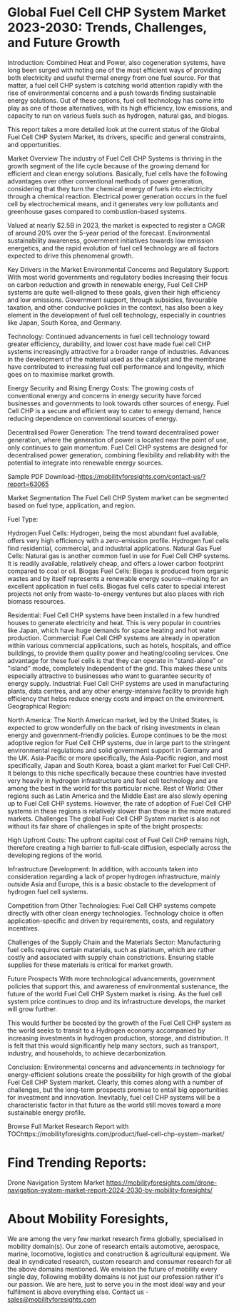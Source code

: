 # Global Fuel Cell CHP System Market 2023-2030: Trends, Challenges, and Future Growth
Introduction:
 Combined Heat and Power, also cogeneration systems, have long been surged with noting one of the most efficient ways of providing both electricity and useful thermal energy from one fuel source. For that matter, a fuel cell CHP system is catching world attention rapidly with the rise of environmental concerns and a push towards finding sustainable energy solutions. Out of these options, fuel cell technology has come into play as one of those alternatives, with its high efficiency, low emissions, and capacity to run on various fuels such as hydrogen, natural gas, and biogas.

This report takes a more detailed look at the current status of the Global Fuel Cell CHP System Market, its drivers, specific and general constraints, and opportunities.

Market Overview
The industry of Fuel Cell CHP Systems is thriving in the growth segment of the life cycle because of the growing demand for efficient and clean energy solutions. Basically, fuel cells have the following advantages over other conventional methods of power generation, considering that they turn the chemical energy of fuels into electricity through a chemical reaction. Electrical power generation occurs in the fuel cell by electrochemical means, and it generates very low pollutants and greenhouse gases compared to combustion-based systems.

Valued at nearly $2.5B in 2023, the market is expected to register a CAGR of around 20% over the 5-year period of the forecast. Environmental sustainability awareness, government initiatives towards low emission energetics, and the rapid evolution of fuel cell technology are all factors expected to drive this phenomenal growth.

Key Drivers in the Market
Environmental Concerns and Regulatory Support: With most world governments and regulatory bodies increasing their focus on carbon reduction and growth in renewable energy, Fuel Cell CHP systems are quite well-aligned to these goals, given their high efficiency and low emissions. Government support, through subsidies, favourable taxation, and other conducive policies in the context, has also been a key element in the development of fuel cell technology, especially in countries like Japan, South Korea, and Germany.

Technology: Continued advancements in fuel cell technology toward greater efficiency, durability, and lower cost have made fuel cell CHP systems increasingly attractive for a broader range of industries. Advances in the development of the material used as the catalyst and the membrane have contributed to increasing fuel cell performance and longevity, which goes on to maximise market growth.

Energy Security and Rising Energy Costs: The growing costs of conventional energy and concerns in energy security have forced businesses and governments to look towards other sources of energy. Fuel Cell CHP is a secure and efficient way to cater to energy demand, hence reducing dependence on conventional sources of energy.

Decentralised Power Generation: The trend toward decentralised power generation, where the generation of power is located near the point of use, only continues to gain momentum. Fuel Cell CHP systems are designed for decentralised power generation, combining flexibility and reliability with the potential to integrate into renewable energy sources.

Sample PDF Download-https://mobilityforesights.com/contact-us/?report=63065


Market Segmentation
The Fuel Cell CHP System market can be segmented based on fuel type, application, and region.

Fuel Type:

Hydrogen Fuel Cells: Hydrogen, being the most abundant fuel available, offers very high efficiency with a zero-emission profile. Hydrogen fuel cells find residential, commercial, and industrial applications.
Natural Gas Fuel Cells: Natural gas is another common fuel in use for Fuel Cell CHP systems. It is readily available, relatively cheap, and offers a lower carbon footprint compared to coal or oil.
Biogas Fuel Cells: Biogas is produced from organic wastes and by itself represents a renewable energy source—making for an excellent application in fuel cells. Biogas fuel cells cater to special interest projects not only from waste-to-energy ventures but also places with rich biomass resources.

Residential: Fuel Cell CHP systems have been installed in a few hundred houses to generate electricity and heat. This is very popular in countries like Japan, which have huge demands for space heating and hot water production. 
Commercial: Fuel Cell CHP systems are already in operation within various commercial applications, such as hotels, hospitals, and office buildings, to provide them quality power and heating/cooling services. One advantage for these fuel cells is that they can operate in "stand-alone" or "island" mode, completely independent of the grid. This makes these units especially attractive to businesses who want to guarantee security of energy supply.
Industrial: Fuel Cell CHP systems are used in manufacturing plants, data centres, and any other energy-intensive facility to provide high efficiency that helps reduce energy costs and impact on the environment. Geographical Region:

North America: The North American market, led by the United States, is expected to grow wonderfully on the back of rising investments in clean energy and government-friendly policies.
Europe continues to be the most adoptive region for Fuel Cell CHP systems, due in large part to the stringent environmental regulations and solid government support in Germany and the UK. Asia-Pacific or more specifically, the Asia-Pacific region, and most specifically, Japan and South Korea, boast a giant market for Fuel Cell CHP. It belongs to this niche specifically because these countries have invested very heavily in hydrogen infrastructure and fuel cell technology and are among the best in the world for this particular niche.
Rest of World: Other regions such as Latin America and the Middle East are also slowly opening up to Fuel Cell CHP systems. However, the rate of adoption of Fuel Cell CHP systems in these regions is relatively slower than those in the more matured markets.
Challenges
The global Fuel Cell CHP System market is also not without its fair share of challenges in spite of the bright prospects:

High Upfront Costs: The upfront capital cost of Fuel Cell CHP remains high, therefore creating a high barrier to full-scale diffusion, especially across the developing regions of the world.

Infrastructure Development: In addition, with accounts taken into consideration regarding a lack of proper hydrogen infrastructure, mainly outside Asia and Europe, this is a basic obstacle to the development of hydrogen fuel cell systems.

Competition from Other Technologies: Fuel Cell CHP systems compete directly with other clean energy technologies. Technology choice is often application-specific and driven by requirements, costs, and regulatory incentives.

Challenges of the Supply Chain and the Materials Sector: Manufacturing fuel cells requires certain materials, such as platinum, which are rather costly and associated with supply chain constrictions. Ensuring stable supplies for these materials is critical for market growth.

Future Prospects
With more technological advancements, government policies that support this, and awareness of environmental sustenance, the future of the world Fuel Cell CHP System market is rising. As the fuel cell system price continues to drop and its infrastructure develops, the market will grow further.

This would further be boosted by the growth of the Fuel Cell CHP system as the world seeks to transit to a Hydrogen economy accompanied by increasing investments in hydrogen production, storage, and distribution. It is felt that this would significantly help many sectors, such as transport, industry, and households, to achieve decarbonization.

 Conclusion:
Environmental concerns and advancements in technology for energy-efficient solutions create the possibility for high growth of the global Fuel Cell CHP System market. Clearly, this comes along with a number of challenges, but the long-term prospects promise to entail big opportunities for investment and innovation. Inevitably, fuel cell CHP systems will be a characteristic factor in that future as the world still moves toward a more sustainable energy profile.




Browse Full Market Research Report with TOChttps://mobilityforesights.com/product/fuel-cell-chp-system-market/





# Find Trending Reports:
Drone Navigation System Market https://mobilityforesights.com/drone-navigation-system-market-report-2024-2030-by-mobility-foresights/



# About Mobility Foresights,
We are among the very few market research firms globally, specialised in mobility domain(s). Our zone of research entails automotive, aerospace, marine, locomotive, logistics and construction & agricultural equipment. We deal in syndicated research, custom research and consumer research for all the above domains mentioned.
We envision the future of mobility every single day, following mobility domains is not just our profession rather it's our passion. We are here, just to serve you in the most ideal way and your fulfilment is above everything else. Contact us -  sales@mobilityforesights.com 





